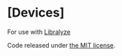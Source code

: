 # [Devices]

For use with [Libralyze](https://github.com/Libralyze/Libralyze)

Code released under [the MIT license](LICENSE).
